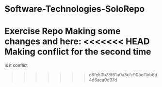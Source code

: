 # Software-Technologies-SoloRepo
Exercise Repo
Making some changes and here:
<<<<<<< HEAD
Making conflict for the second time
=======
Is it conflict
>>>>>>> e8fe50b73f61a0a3cfc905cf1bb6d4d6aca0d37d
